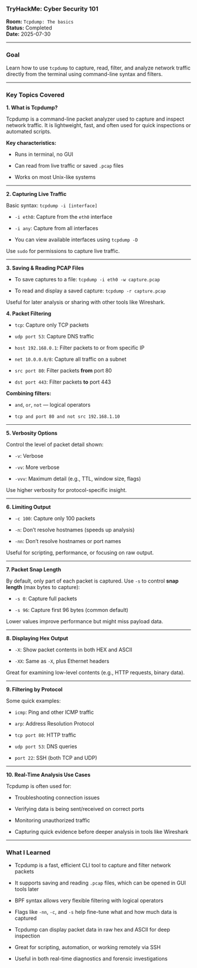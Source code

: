 
### **TryHackMe: Cyber Security 101**

**Room:** `Tcpdump: The basics`  
**Status:** Completed  
**Date:** 2025-07-30

----------

### **Goal**

Learn how to use `tcpdump` to capture, read, filter, and analyze network traffic directly from the terminal using command-line syntax and filters.

---------

### **Key Topics Covered**


**1. What is Tcpdump?**

Tcpdump is a command-line packet analyzer used to capture and inspect network traffic. It is lightweight, fast, and often used for quick inspections or automated scripts.

**Key characteristics:**

-   Runs in terminal, no GUI

-   Can read from live traffic or saved `.pcap` files
    
-   Works on most Unix-like systems
    

----------

**2. Capturing Live Traffic**

Basic syntax: `tcpdump -i [interface]`

-   `-i eth0`: Capture from the `eth0` interface
    
-   `-i any`: Capture from all interfaces
    
-   You can view available interfaces using `tcpdump -D`
    

Use `sudo` for permissions to capture live traffic.

----------

**3. Saving & Reading PCAP Files**

- To save captures to a file: `tcpdump -i eth0 -w capture.pcap`

- To read and display a saved capture: `tcpdump -r capture.pcap`

Useful for later analysis or sharing with other tools like Wireshark.

**4. Packet Filtering**

-   `tcp`: Capture only TCP packets
    
-   `udp port 53`: Capture DNS traffic
    
-   `host 192.168.0.1`: Filter packets to or from specific IP
    
-   `net 10.0.0.0/8`: Capture all traffic on a subnet
    
-   `src port 80`: Filter packets **from** port 80
    
-   `dst port 443`: Filter packets **to** port 443
    

**Combining filters:**

-   `and`, `or`, `not` — logical operators
    
-   `tcp and port 80 and not src 192.168.1.10`
    

----------

**5. Verbosity Options**

Control the level of packet detail shown:

-   `-v`: Verbose
    
-   `-vv`: More verbose
    
-   `-vvv`: Maximum detail (e.g., TTL, window size, flags)
    

Use higher verbosity for protocol-specific insight.

----------

**6. Limiting Output**

-   `-c 100`: Capture only 100 packets
    
-   `-n`: Don’t resolve hostnames (speeds up analysis)
    
-   `-nn`: Don’t resolve hostnames or port names
    
Useful for scripting, performance, or focusing on raw output.

----------

**7. Packet Snap Length**

By default, only part of each packet is captured. Use `-s` to control **snap length** (max bytes to capture):

-   `-s 0`: Capture full packets
    
-   `-s 96`: Capture first 96 bytes (common default)
    
Lower values improve performance but might miss payload data.

----------

**8. Displaying Hex Output**

-   `-X`: Show packet contents in both HEX and ASCII
    
-   `-XX`: Same as `-X`, plus Ethernet headers
    

Great for examining low-level contents (e.g., HTTP requests, binary data).

----------

**9. Filtering by Protocol**

Some quick examples:

-   `icmp`: Ping and other ICMP traffic
    
-   `arp`: Address Resolution Protocol
    
-   `tcp port 80`: HTTP traffic
    
-   `udp port 53`: DNS queries
    
-   `port 22`: SSH (both TCP and UDP)
    

----------

**10. Real-Time Analysis Use Cases**

Tcpdump is often used for:

-   Troubleshooting connection issues
    
-   Verifying data is being sent/received on correct ports
    
-   Monitoring unauthorized traffic
    
-   Capturing quick evidence before deeper analysis in tools like Wireshark
    

----------

### **What I Learned**

-   Tcpdump is a fast, efficient CLI tool to capture and filter network packets
    
-   It supports saving and reading `.pcap` files, which can be opened in GUI tools later
    
-   BPF syntax allows very flexible filtering with logical operators
    
-   Flags like `-nn`, `-c`, and `-s` help fine-tune what and how much data is captured
    
-   Tcpdump can display packet data in raw hex and ASCII for deep inspection
    
-   Great for scripting, automation, or working remotely via SSH
    
-   Useful in both real-time diagnostics and forensic investigations
